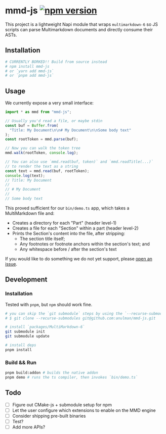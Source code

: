 # mmd-js [![npm version](https://badge.fury.io/js/mmd-js.svg)](https://badge.fury.io/js/mmd-js)

This project is a lightweight Napi module that wraps `multimarkdown-6` so
JS scripts can parse Multimarkdown documents and directly consume their ASTs.

## Installation

```bash
# CURRENTLY BORKED!! Build from source instead
# npm install mmd-js
# or `yarn add mmd-js`
# or `pnpm add mmd-js`
```

## Usage

We currently expose a very small interface:

```ts
import * as mmd from "mmd-js";

// Usually you'd read a file, or maybe stdin
const buf = Buffer.from(
  "Title: My Document\n\n# My Document\n\nSome body text"
);
const rootToken = mmd.parse(buf);

// Now you can walk the token tree
mmd.walk(rootToken, console.log);

// You can also use `mmd.read(buf, token)` and `mmd.readTitle(...)`
// to render the text as a string
const text = mmd.read(buf, rootToken);
console.log(text);
// Title: My Document
//
// # My Document
//
// Some body text
```

This proved sufficient for our `bin/demo.ts` app, which takes a MultiMarkdown file and:

- Creates a directory for each "Part" (header level-1)
- Creates a file for each "Section" within a part (header level-2)
- Prints the Section's content into the file, after stripping:
  - The section title itself;
  - Any footnotes or footnote anchors within the section's text; and
  - Any whitespace before / after the section's text

If you would like to do something we do not yet support, please [open an issue](https://github.com/anulman/mmd-js/issues/new).

## Development

### Installation

Tested with `pnpm`, but `npm` should work fine.

```bash
# you can skip the `git submodule` steps by using the `--recurse-submodules` flag while cloning:
# $ git clone --recurse-submodules git@github.com:anulman/mmd-js.git

# install `packages/MultiMarkdown-6`
git submodule init
git submodule update

# install deps
pnpm install
```

### Build && Run

```bash
pnpm build:addon # builds the native addon
pnpm demo # runs the ts compiler, then invokes `bin/demo.ts`
```

## Todo

- [ ] Figure out CMake-js + submodule setup for npm
- [ ] Let the user configure which extensions to enable on the MMD engine
- [ ] Consider shipping pre-built binaries
- [ ] Test?
- [ ] Add more APIs?
